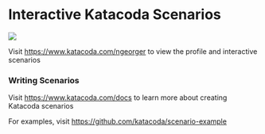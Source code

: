 # Interactive Katacoda Scenarios

[![](http://shields.katacoda.com/katacoda/ngeorger/count.svg)](https://www.katacoda.com/ngeorger "Get your profile on Katacoda.com")

Visit https://www.katacoda.com/ngeorger to view the profile and interactive scenarios

### Writing Scenarios
Visit https://www.katacoda.com/docs to learn more about creating Katacoda scenarios

For examples, visit https://github.com/katacoda/scenario-example
